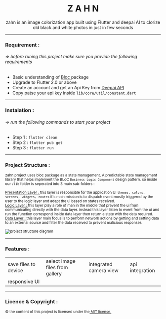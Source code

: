 <h1  align="center">Z A H N</h1>
<p align="center">zahn is an image colorization app built using Flutter and deepai AI to clorize old black and white photos in just in few seconds</p>

<hr>  
<h3 align="left">Requirement : </h3>
<h6 align="left"> => before runing this project make sure you provide the following requirements</h6>
<ul>
    <li>Basic understanding of <a href="https://pub.dev/packages/bloc" target="_blank"> Bloc </a> package </li>
    <li>Upgrade to Flutter 2.0 or above</li>
    <li>Create an account and get an Api Key from <a href="https://deepai.org/machine-learning-model/colorizer" target="_blank"> Deepai API </a></li>
    <li>Copy patse your api key inside <code>lib/core/util/constant.dart</code></li>
</ul>
<hr>  
<h3 align="left">Instalation :</h3>
<h6 align="left"> => run the following commands to start your project</h6>
<ul>
    <li>Step 1 : <code>flutter clean</code></li>
    <li>Step 2 : <code>flutter pub get</code></li>
    <li>Step 3 : <code>flutter run</code></li>
</ul>

<hr>
<h3 align="left">Project Structure :</h3>
<small>zahn project uses bloc package as a state management, A predictable state management library that helps implement the BLoC <code>Business Logic Component</code> design pattern. so inside our <code>/lib</code> folder is seperated into 3 main sub-folders :
<br /><br />
<a href="https://github.com/theamiri/zahn_app/tree/main/lib/presentation" target="_blank"> Presentation Layer : </a> this layer is responsible for the application UI <code>themes, colors, screens, widgets, routes</code> it's main mission is to dispatch event mostly triggered by the user to the logic layer and adapt the ui based on states received.
<br />
<a href="https://github.com/theamiri/zahn_app/tree/main/lib/logic" target="_blank"> Logic Layer : </a> this layer play a role of man in the middle that prevent the ui from communicating directly with the data layer. instead this layer listen to event from the ui and run the function correspond inside data layer then return a state with the data required.
<br />
<a href="https://github.com/theamiri/zahn_app/tree/main/lib/data" target="_blank"> Data Layer : </a> this layer main focus is to perform network actions by getting and setting data to an external source and filter the data received to prevent malicious responses
<br /><br />
<img src="https://github.com/theamiri/zahn_app/blob/main/assets/prStructure.png" alt="project structure diagram">
</small>
<hr>
<h3 align="left">Features :</h3>
<table>
    <tr>
        <td>save files to device</td> 
        <td>select image files from gallery</td>
        <td>integrated camera view</td>
        <td>api integration</td>
    </tr>
    <tr>
        <td>responsive UI</td>
    </tr>
</table>
<hr>
<h3 align="left">Licence & Copyright :</h3>
<small>© the content of this project is licensed under the<a href="https://github.com/theamiri/zahn_app/blob/main/LICENSE.txt" target="_blank"> MIT license. </a> </small>
 



